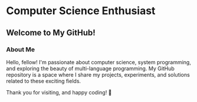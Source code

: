 # Computer Science Enthusiast
## Welcome to My GitHub!
### About Me
Hello, fellow! I'm passionate about computer science, system programming, and exploring the beauty of multi-language programming. My GitHub repository is a space where I share my projects, experiments, and solutions related to these exciting fields.

Thank you for visiting, and happy coding! 🚀
